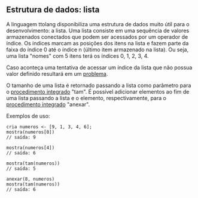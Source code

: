 ## Estrutura de dados: lista
A linguagem ttolang disponibiliza uma estrutura de dados muito útil para o desenvolvimento: a lista.
Uma lista consiste em uma sequência de valores armazenados conectados que podem ser acessados por um operador de índice. 
Os índices marcam as posições dos itens na lista e fazem parte da faixa do índice 0 até o índice n (último item armazenado na lista). Ou seja, uma lista "nomes" com 5 itens terá os índices 0, 1, 2, 3, 4.

Caso aconteça uma tentativa de acessar um índice da lista que não possua valor definido resultará em um [problema](problema.md).

O tamanho de uma lista é retornado passando a lista como parâmetro para o [procedimento integrado](procedimentos.md#procedimentos-integrados) "tam".
É possível adicionar elementos ao fim de uma lista passando a lista e o elemento, respectivamente, para o [procedimento integrado](procedimentos.md#procedimentos-integrados) "anexar".



Exemplos de uso:
 ```
cria numeros <- [9, 1, 3, 4, 6];
mostra(numeros[0])
// saída: 9

mostra(numeros[4])
// saída: 6

mostra(tam(numeros))
// saída: 5

anexar(8, numeros)
mostra(tam(numeros))
// saída: 6

```
